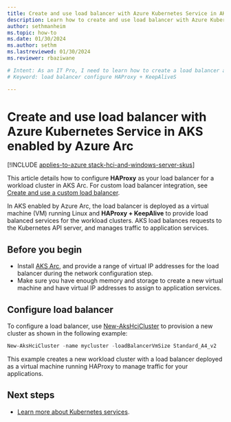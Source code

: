 ```yaml
---
title: Create and use load balancer with Azure Kubernetes Service in AKS enabled by Azure Arc
description: Learn how to create and use load balancer with Azure Kubernetes Service (AKS) in AKS Arc.
author: sethmanheim
ms.topic: how-to
ms.date: 01/30/2024
ms.author: sethm 
ms.lastreviewed: 01/30/2024
ms.reviewer: rbaziwane

# Intent: As an IT Pro, I need to learn how to create a load balancer and use it as a Virtual Machine (VM).
# Keyword: load balancer configure HAProxy + KeepAliveS

---
```


# Create and use load balancer with Azure Kubernetes Service in AKS enabled by Azure Arc

[!INCLUDE [applies-to-azure stack-hci-and-windows-server-skus](includes/aks-hci-applies-to-skus/aks-hybrid-applies-to-azure-stack-hci-windows-server-sku.md)]

This article details how to configure **HAProxy** as your load balancer for a workload cluster in AKS Arc. For custom load balancer integration, see [Create and use a custom load balancer](configure-custom-load-balancer.md).

In AKS enabled by Azure Arc, the load balancer is deployed as a virtual machine (VM) running Linux and **HAProxy + KeepAlive** to provide load balanced services for the workload clusters. AKS load balances requests to the Kubernetes API server, and manages traffic to application services.

## Before you begin

- Install [AKS Arc](kubernetes-walkthrough-powershell.md), and provide a range of virtual IP addresses for the load balancer during the network configuration step.
- Make sure you have enough memory and storage to create a new virtual machine and have virtual IP addresses to assign to application services.

## Configure load balancer

To configure a load balancer, use [New-AksHciCluster](./reference/ps/new-akshcicluster.md) to provision a new cluster as shown in the following example:

```powershell
New-AksHciCluster -name mycluster -loadBalancerVmSize Standard_A4_v2
```

This example creates a new workload cluster with a load balancer deployed as a virtual machine running HAProxy to manage traffic for your applications.

## Next steps

- [Learn more about Kubernetes services](https://kubernetes.io/docs/concepts/services-networking/service/).
